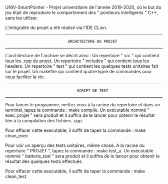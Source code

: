 UNIV-SmartPointer - Projet universitaire de l'année 2019-2020, où le but du jeu était de reproduire le comportement des " pointeurs intelligents " C++, sans les utiliser. 

L'intégralité du projet a été réalisé via l'IDE CLion. 

**********************************************************************************************
				                ARCHITECTURE DU PROJET
**********************************************************************************************

L'architecture de l'archive se décrit ainsi : 
	Un repertoire " src " qui contient tous les .cpp du projet.
	Un repertoire " includes " qui contient tous les headers. 
	Un repertoire " test " qui contient les quelques tests unitaires fait sur le projet. 
	Un makefile qui contient quatre ligne de commandes pour vous faciliter la vie. 

**********************************************************************************************
					                SCRIPT DE TEST 
**********************************************************************************************

Pour lancer le programme, mettez vous à la racine du repertoire et dans un terminal, tapez la commande : make compile. 
Un exécutable nommé " exec_projet " sera produit et il suffira de le lancer pour obtenir le résultat liée à la compilation des fichiers .cpp. 

Pour effacer cette executable, il suffit de tapez la commande : make clean_exec

Pour voir un aperçu des tests unitaires, même chose. A la racine du repertoire " PROJET ", tapez la commande : make test_u. 
Un exécutable nommé " batterie_test " sera produit et il suffira de le lancer pour obtenir le résultat des quelques tests effectués. 

Pour effacer cette executable, il suffit de taper la commande : make clean_test
